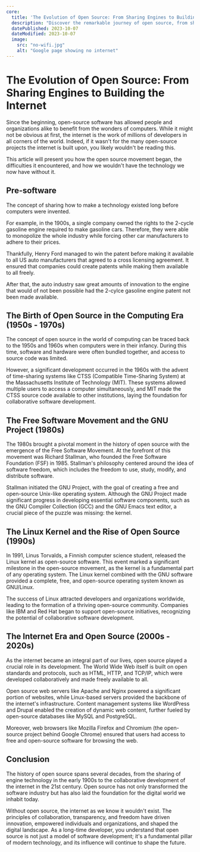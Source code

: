 ```yaml
---
core:
  title: 'The Evolution of Open Source: From Sharing Engines to Building the Internet'
  description: "Discover the remarkable journey of open source, from sharing engine technology to shaping the very foundation of the internet. Explore the pivotal eras of collaboration that have made today's digital world possible."
  datePublished: 2023-10-07
  dateModified: 2023-10-07
  image:
    src: "no-wifi.jpg"
    alt: "Google page showing no internet"
---
```


# The Evolution of Open Source: From Sharing Engines to Building the Internet

Since the beginning, open-source software has allowed people and organizations
alike to benefit from the wonders of computers. While it might not be obvious at
first, the internet is the work of millions of developers in all corners of the
world. Indeed, if it wasn't for the many open-source projects the internet is
built upon, you likely wouldn't be reading this.

This article will present you how the open source movement began, the
difficulties it encountered, and how we wouldn't have the technology we now have
without it.

## Pre-software

The concept of sharing how to make a technology existed long before computers
were invented.

For example, in the 1900s, a single company owned the rights to the 2-cycle
gasoline engine required to make gasoline cars. Therefore, they were able to
monopolize the whole industry while forcing other car manufacturers to adhere to
their prices.

Thankfully, Henry Ford managed to win the patent before making it available to
all US auto manufacturers that agreed to a cross licensing agreement. It ensured
that companies could create patents while making them available to all freely.

After that, the auto industry saw great amounts of innovation to the engine that
would of not been possible had the 2-cylce gasoline engine patent not been made
available.

## The Birth of Open Source in the Computing Era (1950s - 1970s)

The concept of open source in the world of computing can be traced back to the
1950s and 1960s when computers were in their infancy. During this time, software
and hardware were often bundled together, and access to source code was limited.

However, a significant development occurred in the 1960s with the advent of
time-sharing systems like CTSS (Compatible Time-Sharing System) at the
Massachusetts Institute of Technology (MIT). These systems allowed multiple
users to access a computer simultaneously, and MIT made the CTSS source code
available to other institutions, laying the foundation for collaborative
software development.

## The Free Software Movement and the GNU Project (1980s)

The 1980s brought a pivotal moment in the history of open source with the
emergence of the Free Software Movement. At the forefront of this movement was
Richard Stallman, who founded the Free Software Foundation (FSF) in 1985.
Stallman's philosophy centered around the idea of software freedom, which
includes the freedom to use, study, modify, and distribute software.

Stallman initiated the GNU Project, with the goal of creating a free and
open-source Unix-like operating system. Although the GNU Project made
significant progress in developing essential software components, such as the
GNU Compiler Collection (GCC) and the GNU Emacs text editor, a crucial piece of
the puzzle was missing: the kernel.

## The Linux Kernel and the Rise of Open Source (1990s)

In 1991, Linus Torvalds, a Finnish computer science student, released the Linux
kernel as open-source software. This event marked a significant milestone in the
open-source movement, as the kernel is a fundamental part of any operating
system. The Linux kernel combined with the GNU software provided a complete,
free, and open-source operating system known as GNU/Linux.

The success of Linux attracted developers and organizations worldwide, leading
to the formation of a thriving open-source community. Companies like IBM and Red
Hat began to support open-source initiatives, recognizing the potential of
collaborative software development.

## The Internet Era and Open Source (2000s - 2020s)

As the internet became an integral part of our lives, open source played a
crucial role in its development. The World Wide Web itself is built on open
standards and protocols, such as HTML, HTTP, and TCP/IP, which were developed
collaboratively and made freely available to all.

Open source web servers like Apache and Nginx powered a significant portion of
websites, while Linux-based servers provided the backbone of the internet's
infrastructure. Content management systems like WordPress and Drupal enabled the
creation of dynamic web content, further fueled by open-source databases like
MySQL and PostgreSQL.

Moreover, web browsers like Mozilla Firefox and Chromium (the open-source
project behind Google Chrome) ensured that users had access to free and
open-source software for browsing the web.

## Conclusion

The history of open source spans several decades, from the sharing of engine
technology in the early 1900s to the collaborative development of the internet
in the 21st century. Open source has not only transformed the software industry
but has also laid the foundation for the digital world we inhabit today.

Without open source, the internet as we know it wouldn't exist. The principles
of collaboration, transparency, and freedom have driven innovation, empowered
individuals and organizations, and shaped the digital landscape. As a long-time
developer, you understand that open source is not just a model of software
development; it's a fundamental pillar of modern technology, and its influence
will continue to shape the future.
